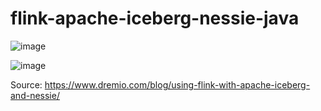 # flink-apache-iceberg-nessie-java

![image](https://github.com/RafaelAdao/flink-apache-iceberg-nessie-java/assets/5923706/0483a5ab-61fb-4e36-92a0-89eeda8a2e5c)

![image](https://github.com/RafaelAdao/flink-apache-iceberg-nessie-java/assets/5923706/9df5b42b-a5db-435d-8276-eb585f70fb73)

Source: https://www.dremio.com/blog/using-flink-with-apache-iceberg-and-nessie/
